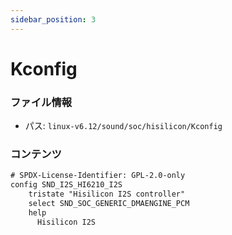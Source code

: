 ```yaml
---
sidebar_position: 3
---
```

# Kconfig

### ファイル情報

- パス: `linux-v6.12/sound/soc/hisilicon/Kconfig`

### コンテンツ

```txt
# SPDX-License-Identifier: GPL-2.0-only
config SND_I2S_HI6210_I2S
	tristate "Hisilicon I2S controller"
	select SND_SOC_GENERIC_DMAENGINE_PCM
	help
	  Hisilicon I2S

```
